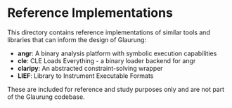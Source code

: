 # Reference Implementations

This directory contains reference implementations of similar tools and libraries that can inform the design of Glaurung:

- **angr**: A binary analysis platform with symbolic execution capabilities
- **cle**: CLE Loads Everything - a binary loader backend for angr
- **claripy**: An abstracted constraint-solving wrapper
- **LIEF**: Library to Instrument Executable Formats

These are included for reference and study purposes only and are not part of the Glaurung codebase.